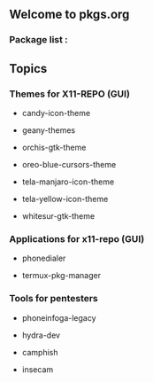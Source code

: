## Welcome to pkgs.org 

### Package list :

## Topics

### Themes for X11-REPO (GUI) 

- candy-icon-theme

- geany-themes

- orchis-gtk-theme

- oreo-blue-cursors-theme

- tela-manjaro-icon-theme

- tela-yellow-icon-theme

- whitesur-gtk-theme

### Applications for x11-repo (GUI)

- phonedialer 

- termux-pkg-manager 

### Tools for pentesters

- phoneinfoga-legacy

- hydra-dev 

- camphish

- insecam
